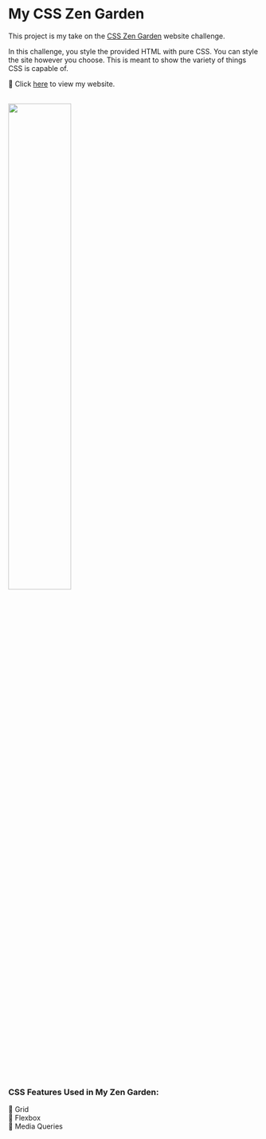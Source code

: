 # My CSS Zen Garden

This project is my take on the [CSS Zen Garden](http://csszengarden.com/) website challenge.

In this challenge, you style the provided HTML with pure CSS. You can style the site however you choose. This is meant to show the variety of things CSS is capable of.

:link: Click [here](https://dayna-schlenk.github.io/css-zen-garden/) to view my website.

<br>

<img src="" width="50%">

<br>

### CSS Features Used in My Zen Garden:
:doughnut: Grid <br>
:doughnut: Flexbox <br>
:doughnut: Media Queries <br>